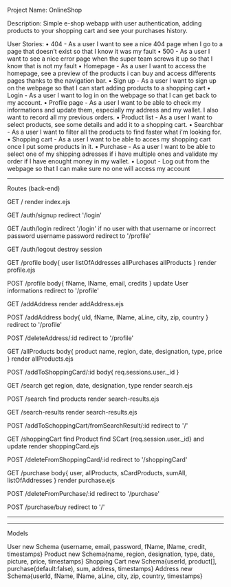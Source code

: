 Project Name: OnlineShop

Description:
Simple e-shop webapp with user authentication, adding products to your shopping cart and see your purchases history.

User Stories:
• 404 - As a user I want to see a nice 404 page when I go to a page that doesn’t exist so that I know it was my fault
• 500 - As a user I want to see a nice error page when the super team screws it up so that I know that is not my fault
• Homepage - As a user I want to access the homepage, see a preview of the products i can buy and access differents pages thanks to the navigation bar.
• Sign up - As a user I want to sign up on the webpage so that I can start adding products to a shopping cart
• Login - As a user I want to log in on the webpage so that I can get back to my account.
• Profile page - As a user I want to be able to check my informations and update them, especially my address and my wallet. I also want to record all my previous orders.
• Product list - As a user I want to select products, see some details and add it to a shopping cart.
• Searchbar - As a user I want to filter all the products to find faster what i'm looking for.
• Shopping cart - As a user I want to be able to acces my shopping cart once I put some products in it.
• Purchase - As a user I want to be able to select one of my shipping adresses if i have multiple ones and validate my order if I have enought money in my wallet.
• Logout - Log out from the webpage so that I can make sure no one will access my account

--------------------------------------------------------------------------------------------------------------------

Routes (back-end)

GET /
render index.ejs

GET /auth/signup
redirect '/login'

GET /auth/login
redirect '/login' if no user with that username or incorrect password
username
password
redirect to '/profile'

GET /auth/logout
destroy session

GET /profile
body{
    user
    listOfAddresses
    allPurchases
    allProducts
}
render profile.ejs

POST /profile
body{
    fName, lName, email, credits
}
update User informations
redirect to '/profile'

GET /addAddress
render addAddress.ejs

POST /addAddress
body{
    uId, fName, lName, aLine, city, zip, country
}
redirect to '/profile'

POST /deleteAddress/:id
redirect to '/profile'

GET /allProducts
body{
    product name, region, date, designation, type, price
}
render allProducts.ejs

POST /addToShoppingCard/:id
body{
    req.sessions.user._id
}

GET /search
get region, date, designation, type
render search.ejs

POST /search
find products
render search-results.ejs

GET /search-results
render search-results.ejs

POST /addToSchoppingCart/fromSearchResult/:id
redirect to '/'

GET /shoppingCart
find Product
find SCart {req.session.user._id} and update
render shoppingCard.ejs

POST /deleteFromShoppingCard/:id
redirect to '/shoppingCard'

GET /purchase
body{
    user, allProducts, sCardProducts, sumAll, listOfAddresses
}
render purchase.ejs

POST /deleteFromPurchase/:id
redirect to '/purchase'

POST /purchase/buy
redirect to '/'

----------------------------------------------------------
----------------------------------------------------------

Models

User new Schema {username, email, password, fName, lName, credit, timestamps}
Product new Schema{name, region, designation, type, date, picture, price, timestamps}
Shopping Cart new Schema{userId, product[], purchase(default:false), sum, address, timestamps}
Address new Schema{userId, fName, lName, aLine, city, zip, country, timestamps}